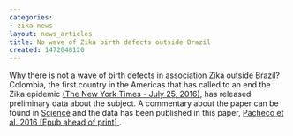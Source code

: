 ```yaml
---
categories:
- zika news
layout: news_articles
title: No wave of Zika birth defects outside Brazil
created: 1472048120
---
```

Why there is not a wave of birth defects in association Zika outside Brazil? Colombia, the first country in the Americas that has called to an end the Zika epidemic <a href="http://www.nytimes.com/2016/07/26/world/americas/colombia-zika-epidemic-end.html?rref=collection/timestopic/Colombia&action=click&contentCollection=world&region=stream&module=stream_unit&version=latest&contentPlacement=2&pgtype=collection&_r=1">(The New York Times - July 25, 2016)</a>, has released preliminary data about the subject. A commentary about the paper can be found in <a href="http://www.sciencemag.org/news/2016/06/no-wave-zika-birth-defects-colombia-yet?utm_content=bufferb4c7a&utm_medium=social&utm_source=facebook.com&utm_campaign=buffer">Science</a> and the data has been published in this paper, <a href="http://www.ncbi.nlm.nih.gov/pubmed/27305043">Pacheco et al. 2016 [Epub ahead of print] </a><link>.
